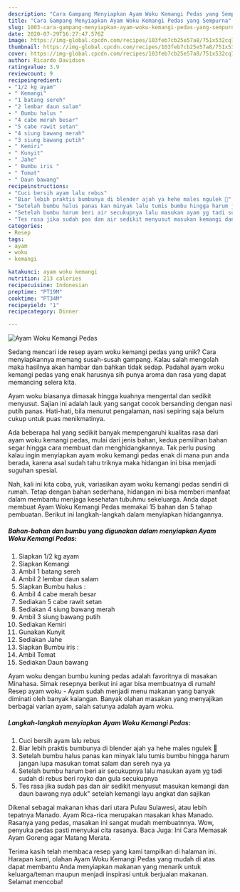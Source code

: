 ```yaml
---
description: "Cara Gampang Menyiapkan Ayam Woku Kemangi Pedas yang Sempurna"
title: "Cara Gampang Menyiapkan Ayam Woku Kemangi Pedas yang Sempurna"
slug: 1003-cara-gampang-menyiapkan-ayam-woku-kemangi-pedas-yang-sempurna
date: 2020-07-29T16:27:47.576Z
image: https://img-global.cpcdn.com/recipes/103feb7cb25e57a8/751x532cq70/ayam-woku-kemangi-pedas-foto-resep-utama.jpg
thumbnail: https://img-global.cpcdn.com/recipes/103feb7cb25e57a8/751x532cq70/ayam-woku-kemangi-pedas-foto-resep-utama.jpg
cover: https://img-global.cpcdn.com/recipes/103feb7cb25e57a8/751x532cq70/ayam-woku-kemangi-pedas-foto-resep-utama.jpg
author: Ricardo Davidson
ratingvalue: 3.9
reviewcount: 9
recipeingredient:
- "1/2 kg ayam"
- " Kemangi"
- "1 batang sereh"
- "2 lembar daun salam"
- " Bumbu halus "
- "4 cabe merah besar"
- "5 cabe rawit setan"
- "4 siung bawang merah"
- "3 siung bawang putih"
- " Kemiri"
- " Kunyit"
- " Jahe"
- " Bumbu iris "
- " Tomat"
- " Daun bawang"
recipeinstructions:
- "Cuci bersih ayam lalu rebus"
- "Biar lebih praktis bumbunya di blender ajah ya hehe males ngulek 🤭"
- "Setelah bumbu halus panas kan minyak lalu tumis bumbu hingga harum jangan lupa masukan tomat salam dan sereh nya ya"
- "Setelah bumbu harum beri air secukupnya lalu masukan ayam yg tadi sudah di rebus beri royko dan gula secukupnya"
- "Tes rasa jika sudah pas dan air sedikit menyusut masukan kemangi dan daun bawang nya aduk&#34; setelah kemangi layu angkat dan sajikan"
categories:
- Resep
tags:
- ayam
- woku
- kemangi

katakunci: ayam woku kemangi 
nutrition: 213 calories
recipecuisine: Indonesian
preptime: "PT19M"
cooktime: "PT34M"
recipeyield: "1"
recipecategory: Dinner

---
```



![Ayam Woku Kemangi Pedas](https://img-global.cpcdn.com/recipes/103feb7cb25e57a8/751x532cq70/ayam-woku-kemangi-pedas-foto-resep-utama.jpg)

Sedang mencari ide resep ayam woku kemangi pedas yang unik? Cara menyiapkannya memang susah-susah gampang. Kalau salah mengolah maka hasilnya akan hambar dan bahkan tidak sedap. Padahal ayam woku kemangi pedas yang enak harusnya sih punya aroma dan rasa yang dapat memancing selera kita.

Ayam woku biasanya dimasak hingga kuahnya mengental dan sedikit menyusut. Sajian ini adalah lauk yang sangat cocok bersanding dengan nasi putih panas. Hati-hati, bila menurut pengalaman, nasi sepiring saja belum cukup untuk puas menikmatinya.

Ada beberapa hal yang sedikit banyak mempengaruhi kualitas rasa dari ayam woku kemangi pedas, mulai dari jenis bahan, kedua pemilihan bahan segar hingga cara membuat dan menghidangkannya. Tak perlu pusing kalau ingin menyiapkan ayam woku kemangi pedas enak di mana pun anda berada, karena asal sudah tahu triknya maka hidangan ini bisa menjadi suguhan spesial.


Nah, kali ini kita coba, yuk, variasikan ayam woku kemangi pedas sendiri di rumah. Tetap dengan bahan sederhana, hidangan ini bisa memberi manfaat dalam membantu menjaga kesehatan tubuhmu sekeluarga. Anda dapat membuat Ayam Woku Kemangi Pedas memakai 15 bahan dan 5 tahap pembuatan. Berikut ini langkah-langkah dalam menyiapkan hidangannya.

<!--inarticleads1-->

##### Bahan-bahan dan bumbu yang digunakan dalam menyiapkan Ayam Woku Kemangi Pedas:

1. Siapkan 1/2 kg ayam
1. Siapkan  Kemangi
1. Ambil 1 batang sereh
1. Ambil 2 lembar daun salam
1. Siapkan  Bumbu halus :
1. Ambil 4 cabe merah besar
1. Sediakan 5 cabe rawit setan
1. Sediakan 4 siung bawang merah
1. Ambil 3 siung bawang putih
1. Sediakan  Kemiri
1. Gunakan  Kunyit
1. Sediakan  Jahe
1. Siapkan  Bumbu iris :
1. Ambil  Tomat
1. Sediakan  Daun bawang


Ayam woku dengan bumbu kuning pedas adalah favoritnya di masakan Minahasa. Simak resepnya berikut ini agar bisa membuatnya di rumah! Resep ayam woku - Ayam sudah menjadi menu makanan yang banyak diminati oleh banyak kalangan. Banyak olahan masakan yang menyajikan berbagai varian ayam, salah satunya adalah ayam woku. 

<!--inarticleads2-->

##### Langkah-langkah menyiapkan Ayam Woku Kemangi Pedas:

1. Cuci bersih ayam lalu rebus
1. Biar lebih praktis bumbunya di blender ajah ya hehe males ngulek 🤭
1. Setelah bumbu halus panas kan minyak lalu tumis bumbu hingga harum jangan lupa masukan tomat salam dan sereh nya ya
1. Setelah bumbu harum beri air secukupnya lalu masukan ayam yg tadi sudah di rebus beri royko dan gula secukupnya
1. Tes rasa jika sudah pas dan air sedikit menyusut masukan kemangi dan daun bawang nya aduk&#34; setelah kemangi layu angkat dan sajikan


Dikenal sebagai makanan khas dari utara Pulau Sulawesi, atau lebih tepatnya Manado. Ayam Rica-rica merupakan masakan khas Manado. Rasanya yang pedas, masakan ini sangat mudah membuatnnya. Wow, penyuka pedas pasti menyukai cita rasanya. Baca Juga: Ini Cara Memasak Ayam Goreng agar Matang Merata. 

Terima kasih telah membaca resep yang kami tampilkan di halaman ini. Harapan kami, olahan Ayam Woku Kemangi Pedas yang mudah di atas dapat membantu Anda menyiapkan makanan yang menarik untuk keluarga/teman maupun menjadi inspirasi untuk berjualan makanan. Selamat mencoba!
